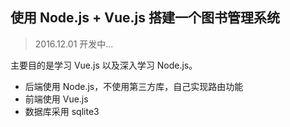 ## 使用 Node.js + Vue.js 搭建一个图书管理系统

> 2016.12.01 开发中...

主要目的是学习 Vue.js 以及深入学习 Node.js。

+ 后端使用 Node.js，不使用第三方库，自己实现路由功能
+ 前端使用 Vue.js
+ 数据库采用 sqlite3
